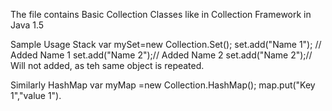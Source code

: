 The file contains Basic Collection Classes like in Collection Framework in Java 1.5

Sample Usage Stack
     var mySet=new Collection.Set();
     set.add("Name 1"); // Added Name 1
     set.add("Name 2");// Added Name 2
     set.add("Name 2");// Will not added, as teh same object is repeated.
     
Similarly HashMap
var myMap =new Collection.HashMap();
    map.put("Key 1","value 1").
